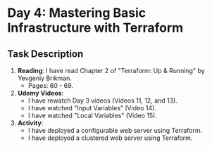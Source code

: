 # Day 4: Mastering Basic Infrastructure with Terraform

## Task Description

1. **Reading**: I have read Chapter 2 of "Terraform: Up & Running" by Yevgeniy Brikman.
   - Pages: 60 - 69.
2. **Udemy Videos**: 
   - I have rewatch Day 3 videos (Videos 11, 12, and 13).
   -  I have watched "Input Variables" (Video 14).
   -  I have watched "Local Variables" (Video 15). 
3. **Activity**: 
   -  I have deployed a configurable web server using Terraform.
   -  I have deployed a clustered web server using Terraform.
   
